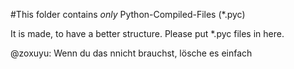 #This folder contains *only* Python-Compiled-Files (*.pyc)

It is made, to have a better structure. Please put *.pyc files in here.

@zoxuyu: Wenn du das nnicht brauchst, lösche es einfach
